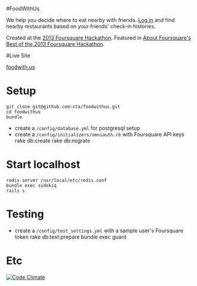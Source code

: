#FoodWithUs

We help you decide where to eat nearby with friends. [Log in](http://foodwith.us/) and find nearby restaurants based on your friends' check-in histories.

Created at the [2013 Foursquare Hackathon](https://www.hackerleague.org/hackathons/foursquare-hackathon-2013). Featured in [About Foursquare's Best of the 2013 Foursquare Hackathon](http://aboutfoursquare.com/best-of-the-2013-foursquare-hackathon/).

#Live Site

[foodwith.us](http://foodwith.us/)

# Setup
    git clone git@github.com:xta/foodwithus.git
    cd foodwithus
    bundle
* create a `/config/database.yml` for postgresql setup
* create a `/config/initializers/omniauth.rb` with Foursquare API keys
        rake db:create
        rake db:migrate

# Start localhost
    redis-server /usr/local/etc/redis.conf
    bundle exec sidekiq
    rails s

# Testing
* create a `/config/test_settings.yml` with a sample user's Foursquare token
        rake db:test:prepare
        bundle exec guard
        
# Etc

[![Code Climate](https://codeclimate.com/badge.png)](https://codeclimate.com/github/xta/foodwithus) 